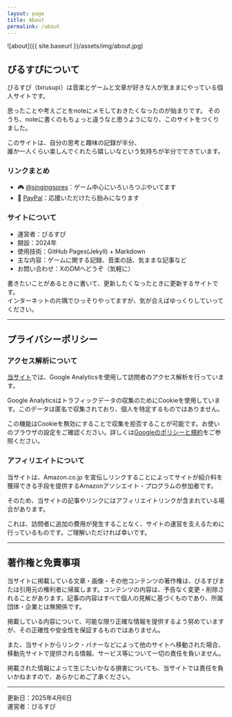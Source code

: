```yaml
---
layout: page
title: About
permalink: /about
---
```

![about]({{ site.baseurl }}/assets/img/about.jpg)

## びるすぴについて

びるすぴ（birusupi）は音楽とゲームと文章が好きな人が気ままにやっている個人サイトです。

思ったことや考えごとをnoteにメモしておきたくなったのが始まりです。
そのうち、noteに書くのもちょっと違うなと思うようになり、このサイトをつくりました。

このサイトは、自分の思考と趣味の記録が半分、  
誰か一人くらい楽しんでくれたら嬉しいなという気持ちが半分でできています。

### リンクまとめ

- 🎮 [@singingsores](https://x.com/singingsores)：ゲーム中心にいろいろつぶやいてます  
- 💸 [PayPal](https://www.paypal.com/paypalme/birusupi)：応援いただけたら励みになります  

### サイトについて

- 運営者：びるすぴ  
- 開設：2024年
- 使用技術：GitHub Pages(Jekyll) + Markdown  
- 主な内容：ゲームに関する記録、音楽の話、気ままな記事など  
- お問い合わせ：XのDMへどうぞ（気軽に）

書きたいことがあるときに書いて、更新したくなったときに更新するサイトです。  
インターネットの片隅でひっそりやってますが、気が合えばゆっくりしていってください。

---

## プライバシーポリシー

### アクセス解析について

[当サイト](https://spira-unplugged.github.io/birusupi/)では、Google Analyticsを使用して訪問者のアクセス解析を行っています。

Google Analyticsはトラフィックデータの収集のためにCookieを使用しています。このデータは匿名で収集されており、個人を特定するものではありません。

この機能はCookieを無効にすることで収集を拒否することが可能です。お使いのブラウザの設定をご確認ください。詳しくは[Googleのポリシーと規約](https://policies.google.com/technologies/partner-sites?hl=ja)をご参照ください。

### アフィリエイトについて

当サイトは、Amazon.co.jp を宣伝しリンクすることによってサイトが紹介料を獲得できる手段を提供するAmazonアソシエイト・プログラムの参加者です。

そのため、当サイトの記事やリンクにはアフィリエイトリンクが含まれている場合があります。

これは、訪問者に追加の費用が発生することなく、サイトの運営を支えるために行っているものです。ご理解いただければ幸いです。

---

## 著作権と免責事項

当サイトに掲載している文章・画像・その他コンテンツの著作権は、びるすぴまたは引用元の権利者に帰属します。コンテンツの内容は、予告なく変更・削除されることがあります。記事の内容はすべて個人の見解に基づくものであり、所属団体・企業とは無関係です。

掲載している内容について、可能な限り正確な情報を提供するよう努めていますが、その正確性や安全性を保証するものではありません。

また、当サイトからリンク・バナーなどによって他のサイトへ移動された場合、移動先サイトで提供される情報、サービス等について一切の責任を負いません。

掲載された情報によって生じたいかなる損害についても、当サイトでは責任を負いかねますので、あらかじめご了承ください。

---

更新日：2025年4月6日  
運営者：びるすぴ